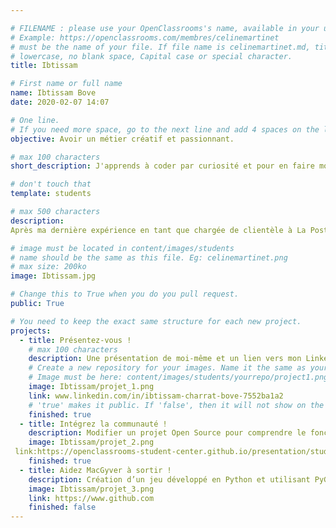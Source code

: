 ```yaml
---

# FILENAME : please use your OpenClassrooms's name, available in your url.
# Example: https://openclassrooms.com/membres/celinemartinet
# must be the name of your file. If file name is celinemartinet.md, title is celinemartinet.
# lowercase, no blank space, Capital case or special character.
title: Ibtissam

# First name or full name
name: Ibtissam Bove
date: 2020-02-07 14:07

# One line.
# If you need more space, go to the next line and add 4 spaces on the left, as in 'description'.
objective: Avoir un métier créatif et passionnant.

# max 100 characters
short_description: J'apprends à coder par curiosité et pour en faire mon métier.

# don't touch that
template: students

# max 500 characters
description:
Après ma dernière expérience en tant que chargée de clientèle à La Poste, j'ai décidé de me reconvertir, d'avoir une spécialité et me lancer dans une nouvelle aventure passionnante.

# image must be located in content/images/students
# name should be the same as this file. Eg: celinemartinet.png
# max size: 200ko
image: Ibtissam.jpg

# Change this to True when you do you pull request.
public: True

# You need to keep the exact same structure for each new project.
projects:
  - title: Présentez-vous !
    # max 100 characters
    description: Une présentation de moi-même et un lien vers mon LinkedIn.
    # Create a new repository for your images. Name it the same as your nickname and profile picture.
    # Image must be here: content/images/students/yourrepo/project1.png
    image: Ibtissam/projet_1.png
    link: www.linkedin.com/in/ibtissam-charrat-bove-7552ba1a2
    # 'true' makes it public. If 'false', then it will not show on the website.
    finished: true
  - title: Intégrez la communauté !
    description: Modifier un projet Open Source pour comprendre le fonctionnement de Git, de Github et des pull requests.
    image: Ibtissam/projet_2.png
 link:https://openclassrooms-student-center.github.io/presentation/students/ratus.html
    finished: true
  - title: Aidez MacGyver à sortir !
    description: Création d’un jeu développé en Python et utilisant PyGame.
    image: Ibtissam/projet_3.png
    link: https://www.github.com
    finished: false
---
```

